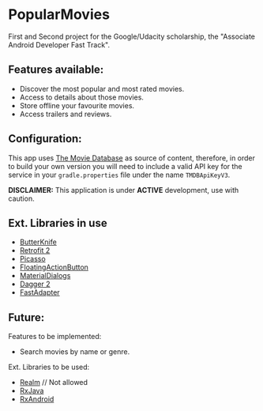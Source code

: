 # PopularMovies

First and Second project for the Google/Udacity scholarship, the "Associate Android Developer Fast Track".


## Features available:

* Discover the most popular and most rated movies.
* Access to details about those movies.
* Store offline your favourite movies.
* Access trailers and reviews.

## Configuration:

This app uses [The Movie Database](https://www.themoviedb.org/documentation/api) as source of content, therefore, in order to build your own version you will need to include a valid API key for the service in your `gradle.properties` file under the name `TMDBApiKeyV3`.

 **DISCLAIMER:** This application is under **ACTIVE** development, use with caution.
 
## Ext. Libraries in use

* [ButterKnife](https://github.com/JakeWharton/butterknife)
* [Retrofit 2](https://github.com/square/retrofit)
* [Picasso](https://github.com/bumptech/glide)
* [FloatingActionButton](https://github.com/Clans/FloatingActionButton)
* [MaterialDialogs](https://github.com/afollestad/material-dialogs)
* [Dagger 2](https://google.github.io/dagger/)
* [FastAdapter]( https://github.com/mikepenz/FastAdapter)

## Future:

Features to be implemented:
* Search movies by name or genre.

Ext. Libraries to be used:
* [Realm](https://github.com/realm/realm-java)  // Not allowed
* [RxJava](https://github.com/ReactiveX/RxJava)
* [RxAndroid](https://github.com/ReactiveX/RxAndroid)
